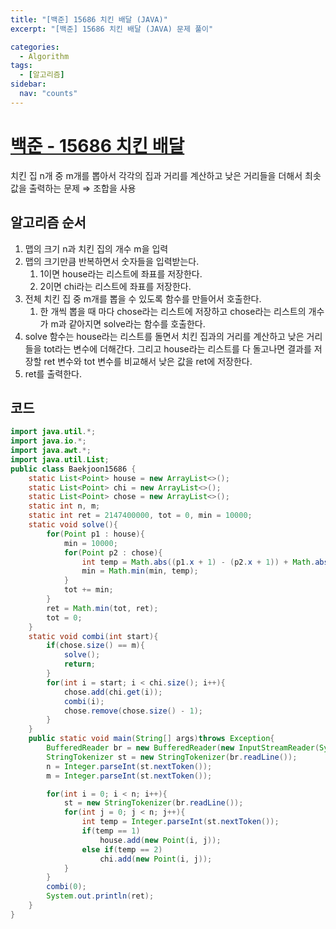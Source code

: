 ```yaml
---
title: "[백준] 15686 치킨 배달 (JAVA)"
excerpt: "[백준] 15686 치킨 배달 (JAVA) 문제 풀이"

categories:
  - Algorithm
tags:
  - [알고리즘]
sidebar:
  nav: "counts"
---
```


# [백준 - 15686 치킨 배달](https://www.acmicpc.net/problem/15686)

치킨 집 n개 중 m개를 뽑아서 각각의 집과 거리를 계산하고 낮은 거리들을 더해서 최솟값을 출력하는 문제 ⇒ 조합을 사용

## 알고리즘 순서

1. 맵의 크기 n과 치킨 집의 개수 m을 입력
2. 맵의 크기만큼 반복하면서 숫자들을 입력받는다.
   1. 1이면 house라는 리스트에 좌표를 저장한다.
   2. 2이면 chi라는 리스트에 좌표를 저장한다.
3. 전체 치킨 집 중 m개를 뽑을 수 있도록 함수를 만들어서 호출한다.
   1. 한 개씩 뽑을 때 마다 chose라는 리스트에 저장하고 chose라는 리스트의 개수가 m과 같아지면 solve라는 함수를 호출한다.
4. solve 함수는 house라는 리스트를 돌면서 치킨 집과의 거리를 계산하고 낮은 거리들을 tot라는 변수에 더해간다. 그리고 house라는 리스트를 다 돌고나면 결과를 저장할 ret 변수와 tot 변수를 비교해서 낮은 값을 ret에 저장한다.
5. ret를 출력한다.

## 코드

```java
import java.util.*;
import java.io.*;
import java.awt.*;
import java.util.List;
public class Baekjoon15686 {
    static List<Point> house = new ArrayList<>();
    static List<Point> chi = new ArrayList<>();
    static List<Point> chose = new ArrayList<>();
    static int n, m;
    static int ret = 2147400000, tot = 0, min = 10000;
    static void solve(){
        for(Point p1 : house){
            min = 10000;
            for(Point p2 : chose){
                int temp = Math.abs((p1.x + 1) - (p2.x + 1)) + Math.abs((p1.y + 1) - (p2.y + 1));
                min = Math.min(min, temp);
            }
            tot += min;
        }
        ret = Math.min(tot, ret);
        tot = 0;
    }
    static void combi(int start){
        if(chose.size() == m){
            solve();
            return;
        }
        for(int i = start; i < chi.size(); i++){
            chose.add(chi.get(i));
            combi(i);
            chose.remove(chose.size() - 1);
        }
    }
    public static void main(String[] args)throws Exception{
        BufferedReader br = new BufferedReader(new InputStreamReader(System.in));
        StringTokenizer st = new StringTokenizer(br.readLine());
        n = Integer.parseInt(st.nextToken());
        m = Integer.parseInt(st.nextToken());

        for(int i = 0; i < n; i++){
            st = new StringTokenizer(br.readLine());
            for(int j = 0; j < n; j++){
                int temp = Integer.parseInt(st.nextToken());
                if(temp == 1)
                    house.add(new Point(i, j));
                else if(temp == 2)
                    chi.add(new Point(i, j));
            }
        }
        combi(0);
        System.out.println(ret);
    }
}
```
